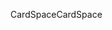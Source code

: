 <span data-ttu-id="58de8-101">CardSpace</span><span class="sxs-lookup"><span data-stu-id="58de8-101">CardSpace</span></span>